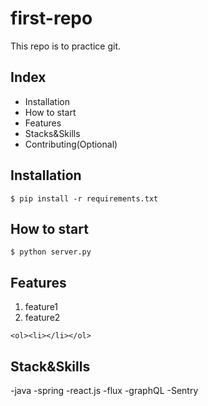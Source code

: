 # first-repo

This repo is to practice git.

## Index

- Installation
- How to start
- Features
- Stacks&Skills
- Contributing(Optional)

## Installation

```shell
$ pip install -r requirements.txt
```

## How to start

```shell
$ python server.py
```

## Features

1. feature1
2. feature2

`<ol><li></li></ol>`

## Stack&Skills

-java
-spring
-react.js
-flux
-graphQL
-Sentry


